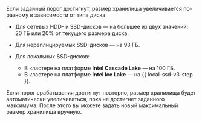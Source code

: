 
Если заданный порог достигнут, размер хранилища увеличивается по-разному в зависимости от типа диска:

* Для сетевых HDD- и SSD-дисков — на большее из двух значений: 20 ГБ или 20% от текущего размера диска.
* Для нереплицируемых SSD-дисков — на 93 ГБ.
* Для локальных SSD-дисков:

    * В кластере на платформе **Intel Cascade Lake** — на 100 ГБ.
    * В кластере на платформе **Intel Ice Lake** — на {{ local-ssd-v3-step }}.


Если порог срабатывания достигнут повторно, размер хранилища будет автоматически увеличиваться, пока не достигнет заданного максимума. После этого вы можете задать новый максимальный размер хранилища вручную.
